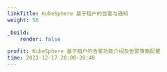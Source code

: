 ```yaml
---
linkTitle: KubeSphere 基于租户的告警与通知 
weight: 56

_build:
    render: false

profit: KubeSphere 基于租户的告警功能介绍及告警策略配置
time: 2021-12-17 20:00-20:40
---
```

